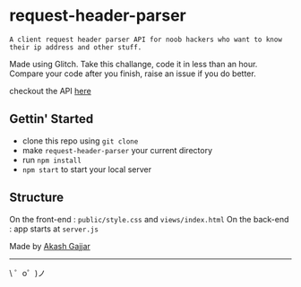# request-header-parser

	A client request header parser API for noob hackers who want to know their ip address and other stuff.

Made using Glitch. Take this challange, code it in less than an hour. Compare your code after you finish, raise an issue if you do better.

checkout the API [here](https://chemical-corn.glitch.me/)

## Gettin' Started

- clone this repo using ```git clone```
- make ```request-header-parser``` your current directory
- run ```npm install```
- ```npm start``` to start your local server

## Structure

On the front-end : `public/style.css` and `views/index.html`
On the back-end : app starts at `server.js`

Made by [Akash Gajjar](https://github.com/skywalker212)

-------------------

\ ゜o゜)ノ
